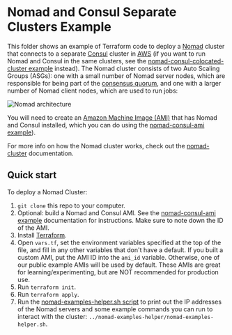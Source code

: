 # Nomad and Consul Separate Clusters Example

This folder shows an example of Terraform code to deploy a [Nomad](https://www.nomadproject.io/) cluster that connects 
to a separate [Consul](https://www.consul.io/) cluster in [AWS](https://aws.amazon.com/) (if you want to run Nomad and 
Consul in the same clusters, see the [nomad-consul-colocated-cluster example](https://github.com/hashicorp/terraform-aws-nomad/tree/master/MAIN.md) 
instead). The Nomad cluster consists of two Auto Scaling Groups (ASGs): one with a small number of Nomad server 
nodes, which are responsible for being part of the [consensus 
quorum](https://www.nomadproject.io/docs/internals/consensus.html), and one with a larger number of Nomad client nodes, 
which are used to run jobs:

![Nomad architecture](https://raw.githubusercontent.com/hashicorp/terraform-aws-nomad/master/_docs/architecture-nomad-consul-separate.png)

You will need to create an [Amazon Machine Image (AMI)](http://docs.aws.amazon.com/AWSEC2/latest/UserGuide/AMIs.html) 
that has Nomad and Consul installed, which you can do using the [nomad-consul-ami example](https://github.com/hashicorp/terraform-aws-nomad/tree/master/examples/nomad-consul-ami)).  

For more info on how the Nomad cluster works, check out the [nomad-cluster](https://github.com/hashicorp/terraform-aws-nomad/tree/master/modules/nomad-cluster) documentation.




## Quick start

To deploy a Nomad Cluster:

1. `git clone` this repo to your computer.
1. Optional: build a Nomad and Consul AMI. See the [nomad-consul-ami
   example](https://github.com/hashicorp/terraform-aws-nomad/tree/master/examples/nomad-consul-ami) documentation for
   instructions. Make sure to note down the ID of the AMI.
1. Install [Terraform](https://www.terraform.io/).
1. Open `vars.tf`, set the environment variables specified at the top of the file, and fill in any other variables that
   don't have a default. If you built a custom AMI, put the AMI ID into the `ami_id` variable. Otherwise, one of our
   public example AMIs will be used by default. These AMIs are great for learning/experimenting, but are NOT
   recommended for production use.
1. Run `terraform init`.
1. Run `terraform apply`.
1. Run the [nomad-examples-helper.sh script](https://github.com/hashicorp/terraform-aws-nomad/tree/master/examples/nomad-examples-helper/nomad-examples-helper.sh) to print out
   the IP addresses of the Nomad servers and some example commands you can run to interact with the cluster:
   `../nomad-examples-helper/nomad-examples-helper.sh`.
